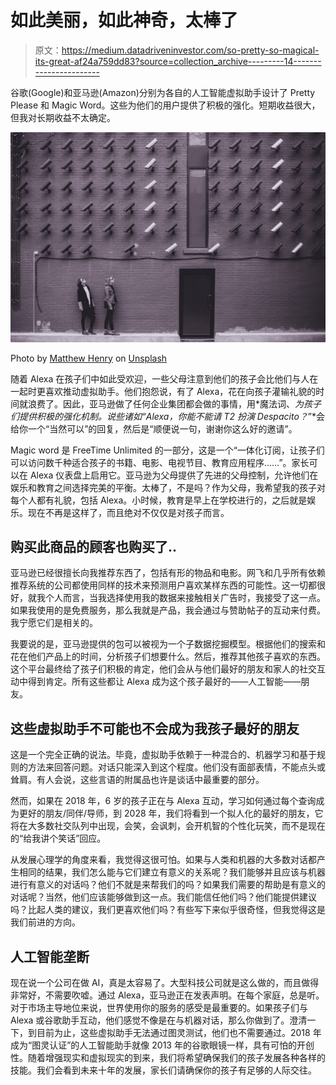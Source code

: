 # 如此美丽，如此神奇，太棒了

> 原文：<https://medium.datadriveninvestor.com/so-pretty-so-magical-its-great-af24a759dd83?source=collection_archive---------14----------------------->

谷歌(Google)和亚马逊(Amazon)分别为各自的人工智能虚拟助手设计了 Pretty Please 和 Magic Word。这些为他们的用户提供了积极的强化。短期收益很大，但我对长期收益不太确定。

![](img/7c12aa0104149d7637b7bd1cd656c5ea.png)

Photo by [Matthew Henry](https://unsplash.com/photos/fPxOowbR6ls?utm_source=unsplash&utm_medium=referral&utm_content=creditCopyText) on [Unsplash](https://unsplash.com/?utm_source=unsplash&utm_medium=referral&utm_content=creditCopyText)

随着 Alexa 在孩子们中如此受欢迎，一些父母注意到他们的孩子会比他们与人在一起时更喜欢推动虚拟助手。他们抱怨说，有了 Alexa，花在向孩子灌输礼貌的时间就浪费了。因此，亚马逊做了任何企业集团都会做的事情，用*魔法词、*为孩子们提供积极的强化机制。说些诸如“Alexa，你能不能请 T2 扮演 Despacito？*”*会给你一个“当然可以”的回复，然后是“顺便说一句，谢谢你这么好的邀请”。

Magic word 是 FreeTime Unlimited 的一部分，这是一个“一体化订阅，让孩子们可以访问数千种适合孩子的书籍、电影、电视节目、教育应用程序……”。家长可以在 Alexa 仪表盘上启用它。亚马逊为父母提供了先进的父母控制，允许他们在娱乐和教育之间选择完美的平衡。太棒了，不是吗？作为父母，我希望我的孩子对每个人都有礼貌，包括 Alexa。小时候，教育是早上在学校进行的，之后就是娱乐。现在不再是这样了，而且绝对不仅仅是对孩子而言。

## 购买此商品的顾客也购买了..

亚马逊已经很擅长向我推荐东西了，包括有形的物品和电影。网飞和几乎所有依赖推荐系统的公司都使用同样的技术来预测用户喜欢某样东西的可能性。这一切都很好，就我个人而言，当我选择使用我的数据来接触相关广告时，我接受了这一点。如果我使用的是免费服务，那么我就是产品，我会通过与赞助帖子的互动来付费。我宁愿它们是相关的。

我要说的是，亚马逊提供的包可以被视为一个子数据挖掘模型。根据他们的搜索和花在他们产品上的时间，分析孩子们想要什么。然后，推荐其他孩子喜欢的东西。这个平台最终给了孩子们积极的肯定，他们会从与他们最好的朋友和家人的社交互动中得到肯定。所有这些都让 Alexa 成为这个孩子最好的——人工智能——朋友。

## 这些虚拟助手不可能也不会成为我孩子最好的朋友

这是一个完全正确的说法。毕竟，虚拟助手依赖于一种混合的、机器学习和基于规则的方法来回答问题。对话只能深入到这个程度。他们没有面部表情，不能点头或耸肩。有人会说，这些言语的附属品也许是谈话中最重要的部分。

然而，如果在 2018 年，6 岁的孩子正在与 Alexa 互动，学习如何通过每个查询成为更好的朋友/同伴/导师，到 2028 年，我们将看到一个拟人化的最好的朋友，它将在大多数社交队列中出现，会笑，会讽刺，会开机智的个性化玩笑，而不是现在的“给我讲个笑话”回应。

从发展心理学的角度来看，我觉得这很可怕。如果与人类和机器的大多数对话都产生相同的结果，我们怎么能与它们建立有意义的关系呢？我们能够并且应该与机器进行有意义的对话吗？他们不就是来帮我们的吗？如果我们需要的帮助是有意义的对话呢？当然，他们应该能够做到这一点。我们能信任他们吗？他们能提供建议吗？比起人类的建议，我们更喜欢他们吗？有些写下来似乎很奇怪，但我觉得这是我们前进的方向。

## 人工智能垄断

现在说一个公司在做 AI，真是太容易了。大型科技公司就是这么做的，而且做得非常好，不需要吹嘘。通过 Alexa，亚马逊正在发表声明。在每个家庭，总是听。对于市场主导地位来说，世界使用你的服务的感受是最重要的。如果孩子们与 Alexa 或谷歌助手互动，他们感觉不像是在与机器对话，那么你做到了。澄清一下，到目前为止，这些虚拟助手无法通过图灵测试，他们也不需要通过。2018 年成为“图灵认证”的人工智能助手就像 2013 年的谷歌眼镜一样，具有可怕的开创性。随着增强现实和虚拟现实的到来，我们将希望确保我们的孩子发展各种各样的技能。我们会看到未来十年的发展，家长们请确保你的孩子有足够的人际交往。
